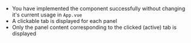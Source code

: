 - You have implemented the component successfully without changing it's current usage in `App.vue`
- A clickable tab is displayed for each panel
- Only the panel content corresponding to the clicked (active) tab is displayed
